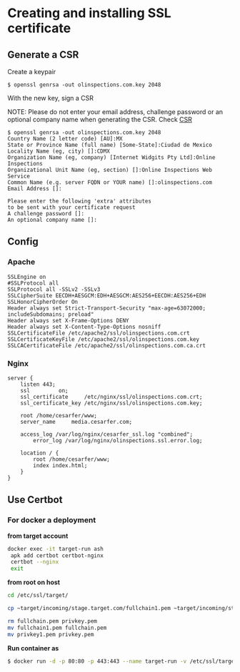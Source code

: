 # Creating and installing SSL certificate

## Generate a CSR

Create a keypair

    $ openssl genrsa -out olinspections.com.key 2048

With the new key, sign a CSR

NOTE: Please do not enter your email address, challenge password or an optional company name when generating the CSR. Check [CSR](https://ssltools.digicert.com/checker/views/csrCheck.jsp)

    $ openssl genrsa -out olinspections.com.key 2048
    Country Name (2 letter code) [AU]:MX
    State or Province Name (full name) [Some-State]:Ciudad de Mexico
    Locality Name (eg, city) []:CDMX
    Organization Name (eg, company) [Internet Widgits Pty Ltd]:Online Inspections
    Organizational Unit Name (eg, section) []:Online Inspections Web Service
    Common Name (e.g. server FQDN or YOUR name) []:olinspections.com
    Email Address []:

    Please enter the following 'extra' attributes
    to be sent with your certificate request
    A challenge password []:
    An optional company name []:

## Config

### Apache

    SSLEngine on
    #SSLProtocol all
    SSLProtocol all -SSLv2 -SSLv3
    SSLCipherSuite EECDH+AESGCM:EDH+AESGCM:AES256+EECDH:AES256+EDH
    SSLHonorCipherOrder On
    Header always set Strict-Transport-Security "max-age=63072000; includeSubdomains; preload"
    Header always set X-Frame-Options DENY
    Header always set X-Content-Type-Options nosniff
    SSLCertificateFile /etc/apache2/ssl/olinspections.com.crt
    SSLCertificateKeyFile /etc/apache2/ssl/olinspections.com.key
    SSLCACertificateFile /etc/apache2/ssl/olinspections.com.ca.crt
    
### Nginx

    server {
		listen 443;
		ssl			on;
		ssl_certificate		/etc/nginx/ssl/olinspections.com.crt;
		ssl_certificate_key	/etc/nginx/ssl/olinspections.com.key;

		root /home/cesarfer/www;
		server_name		media.cesarfer.com;

		access_log /var/log/nginx/cesarfer_ssl.log "combined";
	        error_log /var/log/nginx/olinspections.ssl.error.log;

		location / {
			root /home/cesarfer/www;
			index index.html;
		}
	}

## Use Certbot

### For docker a deployment

**from target account**

```bash
docker exec -it target-run ash
 apk add certbot certbot-nginx
 certbot --nginx
 exit
 ```

**from root on host**

```bash
cd /etc/ssl/target/

cp ~target/incoming/stage.target.com/fullchain1.pem ~target/incoming/stage.target.com/privkey1.pem .

rm fullchain.pem privkey.pem
mv fullchain1.pem fullchain.pem
mv privkey1.pem privkey.pem
```

**Run container as**

```bash
$ docker run -d -p 80:80 -p 443:443 --name target-run -v /etc/ssl/target:/etc/ssl/target --network target-net --restart unless-stopped target
```
